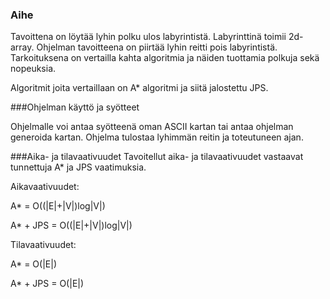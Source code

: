### Aihe
Tavoittena on löytää lyhin polku ulos labyrintistä. Labyrinttinä toimii 2d-array. Ohjelman tavoitteena on piirtää lyhin reitti pois labyrintistä. Tarkoituksena on vertailla kahta algoritmia ja näiden tuottamia polkuja sekä nopeuksia.

Algoritmit joita vertaillaan on A* algoritmi ja siitä jalostettu JPS.

###Ohjelman käyttö ja syötteet

Ohjelmalle voi antaa syötteenä oman ASCII kartan tai antaa ohjelman generoida kartan. Ohjelma tulostaa lyhimmän reitin ja toteutuneen ajan.

###Aika- ja tilavaativuudet
Tavoitellut aika- ja tilavaativuudet vastaavat tunnettuja A* ja JPS vaatimuksia.

Aikavaativuudet:

A* = O((|E|+|V|)log|V|)

A* + JPS = O((|E|+|V|)log|V|)

Tilavaativuudet:

A* = O(|E|)

A* + JPS = O(|E|)

